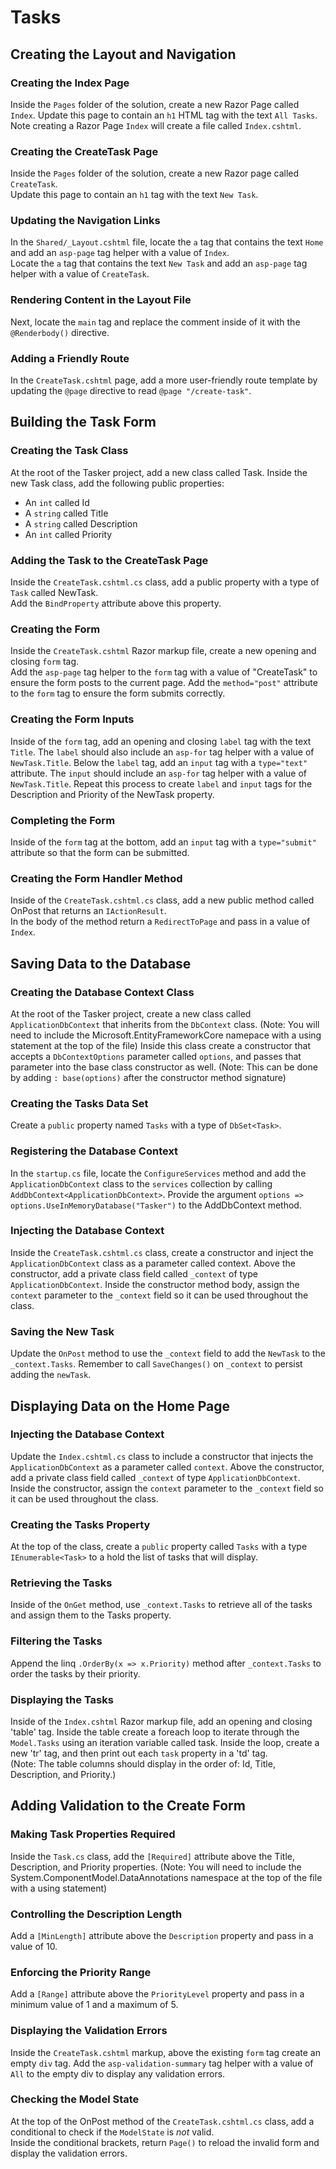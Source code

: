 # Tasks

## Creating the Layout and Navigation

### Creating the Index Page
Inside the `Pages` folder of the solution, create a new Razor Page called `Index`. 
Update this page to contain an `h1` HTML tag with the text `All Tasks`. Note creating a Razor Page `Index` will create a file called `Index.cshtml`.

### Creating the CreateTask Page
Inside the `Pages` folder of the solution, create a new Razor page called `CreateTask`.  
Update this page to contain an `h1` tag with the text `New Task`.

### Updating the Navigation Links
In the `Shared/_Layout.cshtml` file, locate the `a` tag that contains the text `Home` and add an `asp-page` tag helper with a value of `Index`.  
Locate the `a` tag that contains the text `New Task` and add an `asp-page` tag helper with a value of `CreateTask`.

### Rendering Content in the Layout File
Next, locate the `main` tag and replace the comment inside of it with the `@Renderbody()` directive.

### Adding a Friendly Route
In the `CreateTask.cshtml` page, add a more user-friendly route template by updating the `@page` directive to read `@page "/create-task"`.

## Building the Task Form

### Creating the Task Class
At the root of the Tasker project, add a new class called Task. Inside the new Task class, add the following public properties:
* An `int` called Id
* A `string` called Title
* A `string` called Description
* An `int` called Priority

### Adding the Task to the CreateTask Page
Inside the `CreateTask.cshtml.cs` class, add a public property with a type of `Task` called NewTask.  
Add the `BindProperty` attribute above this property.

### Creating the Form
Inside the `CreateTask.cshtml` Razor markup file, create a new opening and closing `form` tag.  
Add the `asp-page` tag helper to the `form` tag with a value of "CreateTask" to ensure the form posts to the current page.
Add the `method="post"` attribute to the `form` tag to ensure the form submits correctly.

### Creating the Form Inputs
Inside of the `form` tag, add an opening and closing `label` tag with the text `Title`.  The `label` should also include an `asp-for` tag helper with a value of `NewTask.Title`.
Below the `label` tag, add an `input` tag with a `type="text"` attribute.  The `input` should include an `asp-for` tag helper with a value of `NewTask.Title`.
Repeat this process to create `label` and `input` tags for the Description and Priority of the NewTask property.

### Completing the Form
Inside of the `form` tag at the bottom, add an `input` tag with a `type="submit"` attribute so that the form can be submitted.

### Creating the Form Handler Method
Inside of the `CreateTask.cshtml.cs` class, add a new public method called OnPost that returns an `IActionResult`.  
In the body of the method return a `RedirectToPage` and pass in a value of `Index`.

## Saving Data to the Database

### Creating the Database Context Class
At the root of the Tasker project, create a new class called `ApplicationDbContext` that inherits from the `DbContext` class.
(Note: You will need to include the Microsoft.EntityFrameworkCore namepace with a using statement at the top of the file)
Inside this class create a constructor that accepts a `DbContextOptions` parameter called `options`, and passes that parameter into the base class constructor as well.
(Note: This can be done by adding `: base(options)` after the constructor method signature)

### Creating the Tasks Data Set
Create a `public` property named `Tasks` with a type of `DbSet<Task>`.  

### Registering the Database Context
In the `startup.cs` file, locate the `ConfigureServices` method and add the `ApplicationDbContext` class to the `services` collection by calling `AddDbContext<ApplicationDbContext>`.
Provide the argument `options => options.UseInMemoryDatabase("Tasker")` to the AddDbContext method.

### Injecting the Database Context
Inside the `CreateTask.cshtml.cs` class, create a constructor and inject the `ApplicationDbContext` class as a parameter called context.
Above the constructor, add a private class field called `_context` of type `ApplicationDbContext`.
Inside the constructor method body, assign the `context` parameter to the `_context` field so it can be used throughout the class.

### Saving the New Task
Update the `OnPost` method to use the `_context` field to add the `NewTask` to the `_context.Tasks`.
Remember to call `SaveChanges()` on `_context` to persist adding the `newTask`.

## Displaying Data on the Home Page

### Injecting the Database Context
Update the `Index.cshtml.cs` class to include a constructor that injects the `ApplicationDbContext` as a parameter called `context`.
Above the constructor, add a private class field called `_context` of type `ApplicationDbContext`.
Inside the constructor, assign the `context` parameter to the `_context` field so it can be used throughout the class.

### Creating the Tasks Property
At the top of the class, create a `public` property called `Tasks` with a type `IEnumerable<Task>` to a hold the list of tasks that will display.

### Retrieving the Tasks
Inside of the `OnGet` method, use `_context.Tasks` to retrieve all of the tasks and assign them to the Tasks property.

### Filtering the Tasks
Append the linq `.OrderBy(x => x.Priority)` method after `_context.Tasks` to order the tasks by their priority.

### Displaying the Tasks
Inside of the `Index.cshtml` Razor markup file, add an opening and closing 'table' tag.
Inside the table create a foreach loop to iterate through the `Model.Tasks` using an iteration variable called task.
Inside the loop, create a new 'tr' tag, and then print out each `task` property in a 'td' tag.  
(Note: The table columns should display in the order of: Id, Title, Description, and Priority.)


## Adding Validation to the Create Form

### Making Task Properties Required
Inside the `Task.cs` class, add the `[Required]` attribute above the Title, Description, and Priority properties.
(Note: You will need to include the System.ComponentModel.DataAnnotations namespace at the top of the file with a using statement)

### Controlling the Description Length
Add a `[MinLength]` attribute above the `Description` property and pass in a value of 10.

### Enforcing the Priority Range
Add a `[Range]` attribute above the `PriorityLevel` property and pass in a minimum value of 1 and a maximum of 5.

### Displaying the Validation Errors
Inside the `CreateTask.cshtml` markup, above the existing `form` tag create an empty `div` tag.
Add the `asp-validation-summary` tag helper with a value of `All` to the empty div to display any validation errors.

### Checking the Model State
At the top of the OnPost method of the `CreateTask.cshtml.cs` class, add a conditional to check if the `ModelState` is _not_ valid.  
Inside the conditional brackets, return `Page()` to reload the invalid form and display the validation errors.